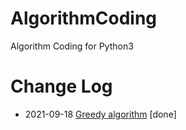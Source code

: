 # AlgorithmCoding
Algorithm Coding for Python3

# Change Log
- 2021-09-18 [Greedy algorithm](https://github.com/zhu733756/AlgorithmCoding/tree/master/%E8%B4%AA%E5%BF%83%E7%AE%97%E6%B3%95) [done]